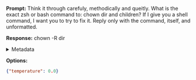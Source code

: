 **Prompt:**
Think it through carefuly, methodically and queitly. What is the exact zsh or bash command to: chown dir and children? If I give you a shell command, I want you to try to fix it. Reply only with the command, itself, and unformatted.

**Response:**
chown -R dir

<details><summary>Metadata</summary>

- Duration: 662 ms
- Datetime: 2023-08-06T12:11:10.526687
- Model: gpt-3.5-turbo-0613

</details>

**Options:**
```json
{"temperature": 0.0}
```

